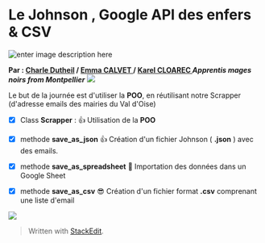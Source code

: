 # Le Johnson ,  Google API des enfers & CSV
![enter image description here](https://image.slidesharecdn.com/json-bspec-150615070736-lva1-app6892/95/jsonb-spec-3-638.jpg?cb=1434352144)

**Par : [Charle Dutheil](https://github.com/Hydref) / [Emma CALVET ](https://github.com/emcalvet/) / [Karel CLOAREC ](https://github.com/Karel2/)**
 ***Apprentis mages noirs from Montpellier***
![](https://media.giphy.com/media/l46CsTPetihC1rX9K/giphy.gif)

Le but de la journée est d'utiliser la **POO**, en réutilisant notre Scrapper (d'adresse emails des mairies du Val d'Oise)

 - [x] Class    **Scrapper** : :thumbsup: Utilisation de la **POO** 
 
 - [x]  methode **save_as_json** :thumbsup: Création d'un fichier Johnson ( **.json** ) avec des emails.
 
 
 - [x] methode **save_as_spreadsheet** :hankey: Importation des données dans un Google Sheet


 - [x] methode **save_as_csv**  :sunglasses: Création d'un fichier format **.csv** comprenant une liste d'email 

![](https://media.giphy.com/media/OOz3w2JDiMKZNpnV4B/giphy.gif)



> Written with [StackEdit](https://stackedit.io/).